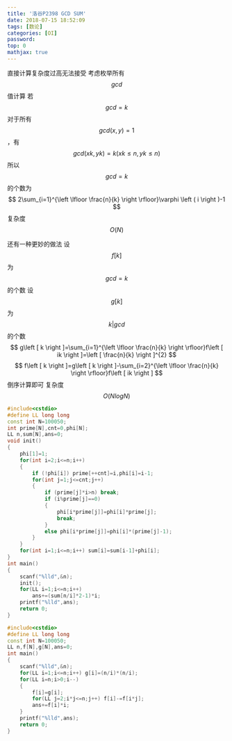 ```yaml
---
title: '洛谷P2398 GCD SUM'
date: 2018-07-15 18:52:09
tags: [数论]
categories: [OI]
password:
top: 0
mathjax: true
---
```

直接计算复杂度过高无法接受
考虑枚举所有$$gcd$$值计算
若$$gcd=k$$
对于所有$$gcd\left ( x,y \right )=1$$，有$$gcd\left ( xk,yk \right )=k\left ( xk\leq n,yk\leq n \right )$$
所以$$gcd=k$$的个数为
$$
2\sum_{i=1}^{\left \lfloor \frac{n}{k} \right \rfloor}\varphi \left ( i \right )-1
$$
复杂度$$O\left (N \right )$$


还有一种更妙的做法
设$$f\left [ k \right ]$$为$$gcd=k$$的个数
设$$g\left [ k \right ]$$为$$k|gcd$$的个数
$$
g\left [ k \right ]=\sum_{i=1}^{\left \lfloor \frac{n}{k} \right \rfloor}f\left [ ik \right ]=\left [ \frac{n}{k} \right ]^{2}
$$
$$
f\left [ k \right ]=g\left [ k \right ]-\sum_{i=2}^{\left \lfloor \frac{n}{k} \right \rfloor}f\left [ ik \right ]
$$
倒序计算即可
复杂度$$O\left ( NlogN \right )$$
<!--more-->
```c++
#include<cstdio>
#define LL long long
const int N=100050;
int prime[N],cnt=0,phi[N];
LL n,sum[N],ans=0;
void init()
{
    phi[1]=1;
    for(int i=2;i<=n;i++)
    {
        if (!phi[i]) prime[++cnt]=i,phi[i]=i-1;
        for(int j=1;j<=cnt;j++)
        {
            if (prime[j]*i>n) break;
            if (i%prime[j]==0)
            {
                phi[i*prime[j]]=phi[i]*prime[j];
                break;
            }
            else phi[i*prime[j]]=phi[i]*(prime[j]-1);
        }		
    }
    for(int i=1;i<=n;i++) sum[i]=sum[i-1]+phi[i];
}
int main()
{
    scanf("%lld",&n);
    init();
    for(LL i=1;i<=n;i++) 
        ans+=(sum[n/i]*2-1)*i;
    printf("%lld",ans);
    return 0;
}
```

```c++
#include<cstdio>
#define LL long long
const int N=100050;
LL n,f[N],g[N],ans=0;
int main()
{
    scanf("%lld",&n);
    for(LL i=1;i<=n;i++) g[i]=(n/i)*(n/i);
    for(LL i=n;i>0;i--) 
    {
    	f[i]=g[i];
    	for(LL j=2;i*j<=n;j++) f[i]-=f[i*j];
    	ans+=f[i]*i;
    }
    printf("%lld",ans);
    return 0;
}
```

